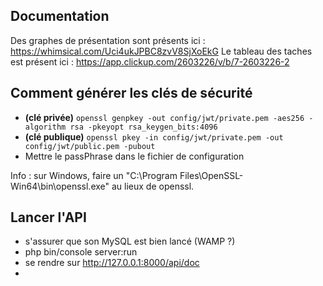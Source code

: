 ## Documentation
Des graphes de présentation sont présents ici : https://whimsical.com/Uci4ukJPBC8zvV8SjXoEkG
Le tableau des taches est présent ici : https://app.clickup.com/2603226/v/b/7-2603226-2

## Comment générer les clés de sécurité
- **(clé privée)** `openssl genpkey -out config/jwt/private.pem -aes256 -algorithm rsa -pkeyopt rsa_keygen_bits:4096`
- **(clé publique)** `openssl pkey -in config/jwt/private.pem -out config/jwt/public.pem -pubout`
- Mettre le passPhrase dans le fichier de configuration

Info : sur Windows, faire un "C:\Program Files\OpenSSL-Win64\bin\openssl.exe" au lieux de openssl.


## Lancer l'API
- s'assurer que son MySQL est bien lancé (WAMP ?)
- php bin/console server:run
- se rendre sur http://127.0.0.1:8000/api/doc
-
